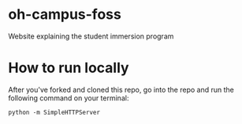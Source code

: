 oh-campus-foss
==============

Website explaining the student immersion program


How to run locally
============

After you've forked and cloned this repo, go into the repo and run the following command on your terminal:

`python -m SimpleHTTPServer`

